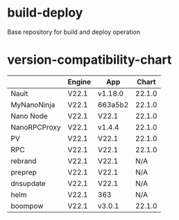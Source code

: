 # build-deploy
Base repository for build and deploy operation

# version-compatibility-chart

| 	              | Engine 	 | App     	 | Chart  	 |
|----------------|----------|-----------|----------|
| Nault        	 | V22.1  	 | v1.18.0 	 | 22.1.0 	 |
| MyNanoNinja  	 | V22.1  	 | 663a5b2 	 | 22.1.0 	 |
| Nano Node    	 | V22.1  	 | V22.1   	 | 22.1.0 	 |
| NanoRPCProxy 	 | V22.1  	 | v1.4.4  	 | 22.1.0 	 |
| PV           	 | V22.1  	 | V22.1   	 | 22.1.0 	 |
| RPC          	 | V22.1  	 | V22.1   	 | 22.1.0 	 |
| rebrand      	 | V22.1  	 | V22.1   	 | N/A  	   |
| preprep      	 | V22.1  	 | V22.1   	 | N/A  	   |
| dnsupdate    	 | V22.1  	 | V22.1   	 | N/A  	   |
| helm         	 | V22.1  	 | 363     	 | N/A    	 |
| boompow        | V22.1    | v3.0.1    | 22.1.0   |
